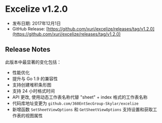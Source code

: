 # Excelize v1.2.0

* 发布日期: 2017年12月1日
* GitHub Release: [https://github.com/xuri/excelize/releases/tag/v1.2.0](https://github.com/xuri/excelize/releases/tag/v1.2.0)

## Release Notes

此版本中最显著的变化包括：

* 性能优化
* 提升与 Go 1.9 的兼容性
* 支持创建堆积条形图
* 支持 24 小时格式时间
* API 更改, 使用动态工作表名称代替 "sheet" + index 格式的工作表名称
* 代码库地址变更为 `github.com/360EntSecGroup-Skylar/excelize`
* 新增函数 `SetSheetViewOptions` 和 `GetSheetViewOptions` 支持设置和获取工作表的视图属性
